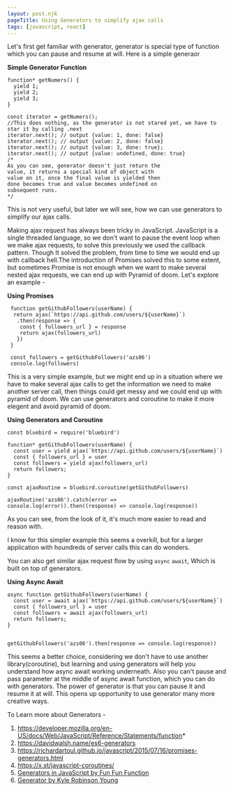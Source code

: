 ```yaml
---
layout: post.njk
pageTitle: Using Generators to simplify ajax calls
tags: [javascript, react]
---
```

Let's first get familiar with generator, generator is special type of function which you can pause and resume at will. Here is a simple generaor

**Simple Generator Function**

```
function* getNumers() {
  yield 1;
  yield 2;
  yield 3;
}

const iterator = getNumers();
//This does nothing, as the generator is not stared yet, we have to star it by calling .next
iterator.next(); // output {value: 1, done: false}
iterator.next(); // output {value: 2, done: false}
iterator.next(); // output {value: 3, done: true};
iterator.next(); // output {value: undefined, done: true}
/*
As you can see, generator doesn't just return the
value, it returns a special kind of object with
value on it, once the final value is yielded then
done becomes true and value becomes undefined on
subsequent runs.
*/

```

This is not very useful, but later we will see, how we can use generators to simplify our ajax calls.

Making ajax request has always been tricky in JavaScript. JavaScript is a single threaded language, so we don't want to pause the event loop when we make ajax requests, to solve this previously we used the callback pattern. Though It solved the problem, from time to time we would end up with callback hell.The introduction of Promises solved this to some extent, but sometimes Promise is not enough when we want to make several nested ajax requests, we can end up with Pyramid of doom. Let's explore an example -

**Using Promises**

```
 function getGithubFollowers(userName) {
  return ajax(`https://api.github.com/users/${userName}`)
   .then(response => {
    const { followers_url } = response
    return ajax(followers_url)
   })
 }

 const followers = getGithubFollowers('azs06')
 console.log(followers)
 ```

This is a very simple example, but we might end up in a situation where we have to make several ajax calls to get the information we need to make another server call, then things could get messy and we could end up with pyramid of doom. We can use generators and coroutine to make it more elegent and avoid pyramid of doom.

**Using Generators and Coroutine**

```
const bluebird = require('bluebird')

function* getGithubFollowers(userName) {
  const user = yield ajax(`https://api.github.com/users/${userName}`)
  const { followers_url } = user
  const followers = yield ajax(followers_url)
  return followers;
}

const ajaxRoutine = bluebird.coroutine(getGithubFollowers)

ajaxRoutine('azs06').catch(error => console.log(error)).then((response) => console.log(response))

```

As you can see, from the look of it, it's much more easier to read and reason with.

I know for this simpler example this seems a overkill, but for a larger application with houndreds of server calls this can do wonders.

You can also get similar ajax request flow by using `async` `await`, Which is built on top of generators.

**Using Async Await**

```
async function getGithubFollowers(userName) {
  const user = await ajax(`https://api.github.com/users/${userName}`)
  const { followers_url } = user
  const followers = await ajax(followers_url)
  return followers;
}


getGithubFollowers('azs06').then(response => console.log(response))

```

This seems a better choice, considering we don't have to use another library(coroutine), but learning and using generators will help you understand how async await working underneath. Also you can't pause and pass parameter at the middle of async await function, which you can do with generators. The power of generator is that you can pause it and resume it at will. This opens up opportunity to use generator many more creative ways.

To Learn more about Generators -

1. <https://developer.mozilla.org/en-US/docs/Web/JavaScript/Reference/Statements/function>*
2. <https://davidwalsh.name/es6-generators>
3. <https://richardartoul.github.io/javascript/2015/07/16/promises-generators.html>
4. <https://x.st/javascript-coroutines/>
5. [Generators in JavaScript by Fun Fun Function](https://www.youtube.com/watch?v=QOnUcU8U_XE)
6. [Generator by Kyle Robinson Young](https://www.youtube.com/watch?v=Zk_rX2n3Ml8)
